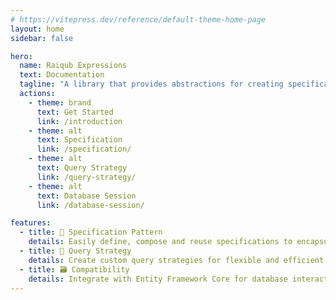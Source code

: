 ```yaml
---
# https://vitepress.dev/reference/default-theme-home-page
layout: home
sidebar: false

hero:
  name: Raiqub Expressions
  text: Documentation
  tagline: "A library that provides abstractions for creating specifications and query strategies using LINQ expressions"
  actions:
    - theme: brand
      text: Get Started
      link: /introduction
    - theme: alt
      text: Specification
      link: /specification/
    - theme: alt
      text: Query Strategy
      link: /query-strategy/
    - theme: alt
      text: Database Session
      link: /database-session/

features:
  - title: 📐 Specification Pattern
    details: Easily define, compose and reuse specifications to encapsulate business rules
  - title: 📃 Query Strategy
    details: Create custom query strategies for flexible and efficient data retrieval allowing better concern separation
  - title: 🗃️ Compatibility
    details: Integrate with Entity Framework Core for database interactions and Marten for a NoSQL document database experience
---
```


